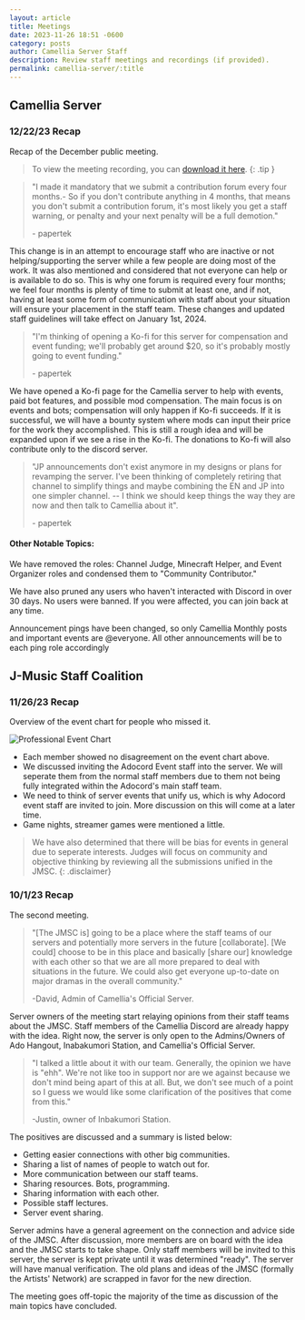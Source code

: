 ```yaml
---
layout: article
title: Meetings
date: 2023-11-26 18:51 -0600
category: posts
author: Camellia Server Staff
description: Review staff meetings and recordings (if provided).
permalink: camellia-server/:title
---
```

## Camellia Server

### 12/22/23 Recap

Recap of the December public meeting.

> To view the meeting recording, you can [download it here](https://drive.google.com/file/d/1cp8ELwVzsRuA7TcM7abMJpqCWSTwtltQ/view?usp=sharing).
{: .tip }

> "I made it mandatory that we submit a contribution forum every four months.- So if you don't contribute anything in 4 months, that means you don't submit a contribution forum, it's most likely you get a staff warning, or penalty and your next penalty will be a full demotion."
>
> \- papertek

This change is in an attempt to encourage staff who are inactive or not helping/supporting the server while a few people are doing most of the work. It was also mentioned and considered that not everyone can help or is available to do so. This is why one forum is required every four months; we feel four months is plenty of time to submit at least one, and if not, having at least some form of communication with staff about your situation will ensure your placement in the staff team. These changes and updated staff guidelines will take effect on January 1st, 2024.

> "I'm thinking of opening a Ko-fi for this server for compensation and event funding; we'll probably get around $20, so it's probably mostly going to event funding."
>
> \- papertek

We have opened a Ko-fi page for the Camellia server to help with events, paid bot features, and possible mod compensation. The main focus is on events and bots; compensation will only happen if Ko-fi succeeds. If it is successful, we will have a bounty system where mods can input their price for the work they accomplished. This is still a rough idea and will be expanded upon if we see a rise in the Ko-fi. The donations to Ko-fi will also contribute only to the discord server.

> "JP announcements don't exist anymore in my designs or plans for revamping the server. I've been thinking of completely retiring that channel to simplify things and maybe combining the EN and JP into one simpler channel. -- I think we should keep things the way they are now and then talk to Camellia about it".
>
> \- papertek

#### Other Notable Topics:

We have removed the roles: Channel Judge, Minecraft Helper, and Event Organizer roles and condensed them to "Community Contributor." 

We have also pruned any users who haven't interacted with Discord in over 30 days. No users were banned. If you were affected, you can join back at any time.

Announcement pings have been changed, so only Camellia Monthly posts and important events are @everyone. All other announcements will be to each ping role accordingly

## J-Music Staff Coalition

### 11/26/23 Recap

Overview of the event chart for people who missed it.

![Professional Event Chart](https://cdn.discordapp.com/attachments/1158188418824683623/1178495479403794603/k3WlZOz.png?ex=65765a71&is=6563e571&hm=f1d21ceea858b9b3c8ecc6907b0cab7d74fe1d709b3bd69414299c306eb6f0cd&)

* Each member showed no disagreement on the event chart above.
* We discussed inviting the Adocord Event staff into the server. We will seperate them from the normal staff members due to them not being fully integrated within the Adocord's main staff team.
* We need to think of server events that unify us, which is why Adocord event staff are invited to join. More discussion on this will come at a later time.
* Game nights, streamer games were mentioned a little.

> We have also determined that there will be bias for events in general due to seperate interests. Judges will focus on community and objective thinking by reviewing all the submissions unified in the JMSC.
> {: .disclaimer}

### 10/1/23 Recap

The second meeting.

> "\[The JMSC is] going to be a place where the staff teams of our servers and potentially more servers in the future \[collaborate]. \[We could] choose to be in this place and basically \[share our] knowledge with each other so that we are all more prepared to deal with situations in the future. We could also get everyone up-to-date on major dramas in the overall community."
>
> \-David, Admin of Camellia's Official Server.

Server owners of the meeting start relaying opinions from their staff teams about the JMSC. Staff members of the Camellia Discord are already happy with the idea. Right now, the server is only open to the Admins/Owners of Ado Hangout, Inabakumori Station, and Camellia's Official Server.

> "I talked a little about it with our team. Generally, the opinion we have is "ehh". We're not like too in support nor are we against because we don't mind being apart of this at all. But, we don't see much of a point so I guess we would like some clarification of the positives that come from this."
>
> \-Justin, owner of Inbakumori Station.

The positives are discussed and a summary is listed below:

* Getting easier connections with other big communities.
* Sharing a list of names of people to watch out for.
* More communication between our staff teams.
* Sharing resources. Bots, programming.
* Sharing information with each other.
* Possible staff lectures.
* Server event sharing.

Server admins have a general agreement on the connection and advice side of the JMSC. After discussion, more members are on board with the idea and the JMSC starts to take shape. Only staff members will be invited to this server, the server is kept private until it was determined "ready". The server will have manual verification. The old plans and ideas of the JMSC (formally the Artists' Network) are scrapped in favor for the new direction.

The meeting goes off-topic the majority of the time as discussion of the main topics have concluded.